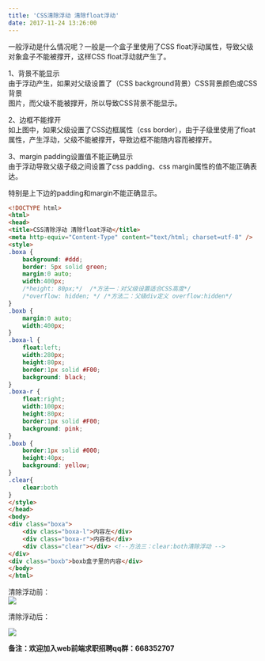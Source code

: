 ```yaml
---
title: 'CSS清除浮动 清除float浮动'
date: 2017-11-24 13:26:00
---   
```

一般浮动是什么情况呢？一般是一个盒子里使用了CSS float浮动属性，导致父级  
对象盒子不能被撑开，这样CSS float浮动就产生了。  
  
1、背景不能显示  
由于浮动产生，如果对父级设置了（CSS background背景）CSS背景颜色或CSS背景  
图片，而父级不能被撑开，所以导致CSS背景不能显示。  
  
2、边框不能撑开  
如上图中，如果父级设置了CSS边框属性（css border），由于子级里使用了float  
属性，产生浮动，父级不能被撑开，导致边框不能随内容而被撑开。  
  
3、margin padding设置值不能正确显示  
由于浮动导致父级子级之间设置了css padding、css margin属性的值不能正确表达。  

特别是上下边的padding和margin不能正确显示。

```html
<!DOCTYPE html> 
<html> 
<head> 
<title>CSS清除浮动 清除float浮动</title> 
<meta http-equiv="Content-Type" content="text/html; charset=utf-8" /> 
<style> 
.boxa {
    background: #ddd;
    border: 5px solid green;
    margin:0 auto; 
    width:400px;
    /*height: 80px;*/  /*方法一：对父级设置适合CSS高度*/
    /*overflow: hidden; */ /*方法二：父级div定义 overflow:hidden*/
}
.boxb { 
    margin:0 auto; 
    width:400px;
} 
.boxa-l { 
    float:left; 
    width:280px; 
    height:80px; 
    border:1px solid #F00;
    background: black;
} 
.boxa-r { 
    float:right; 
    width:100px; 
    height:80px; 
    border:1px solid #F00;
    background: pink;
} 
.boxb { 
    border:1px solid #000; 
    height:40px; 
    background: yellow;
} 
.clear{ 
    clear:both
} 
</style> 
</head> 
<body> 
<div class="boxa"> 
    <div class="boxa-l">内容左</div> 
    <div class="boxa-r">内容右</div> 
    <div class="clear"></div> <!--方法三：clear:both清除浮动 -->
</div> 
<div class="boxb">boxb盒子里的内容</div> 
</body> 
</html> 
```

清除浮动前：  
![](https://img-blog.csdn.net/20171124132449951?watermark/2/text/aHR0cDovL2Jsb2cuY3Nkbi5uZXQveHV0b25nYmFv/font/5a6L5L2T/fontsize/400/fill/I0JBQkFCMA/dissolve/70/gravity/Center)

清除浮动后：

![](https://img-blog.csdn.net/20171124132534109?watermark/2/text/aHR0cDovL2Jsb2cuY3Nkbi5uZXQveHV0b25nYmFv/font/5a6L5L2T/fontsize/400/fill/I0JBQkFCMA/dissolve/70/gravity/Center)

****备注**：欢迎加入web前端求职招聘qq群：**668352707****